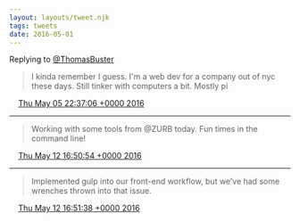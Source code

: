 ```yaml
---
layout: layouts/tweet.njk
tags: tweets
date: 2016-05-01
---
```


Replying to [@ThomasBuster](https://twitter.com/ThomasBuster/status/721631350822797312)

> I kinda remember I guess\. I'm a web dev for a company out of nyc these days\. Still tinker with computers a bit\. Mostly pi

<img src="../../media/tweet.ico" width="12" /> [Thu May 05 22:37:06 +0000 2016](https://twitter.com/timwasson/status/728352851072720896)

----

> Working with some tools from @ZURB today\. Fun times in the command line\!

<img src="../../media/tweet.ico" width="12" /> [Thu May 12 16:50:54 +0000 2016](https://twitter.com/timwasson/status/730802442363797504)

----

> Implemented gulp into our front\-end workflow, but we’ve had some wrenches thrown into that issue\.

<img src="../../media/tweet.ico" width="12" /> [Thu May 12 16:51:38 +0000 2016](https://twitter.com/timwasson/status/730802624857923584)